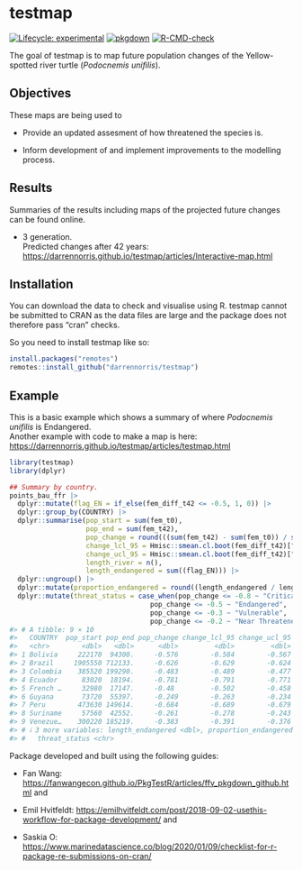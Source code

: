 
<!-- README.md is generated from README.Rmd. Please edit that file -->

# testmap

<!-- badges: start -->

[![Lifecycle:
experimental](https://img.shields.io/badge/lifecycle-experimental-orange.svg)](https://lifecycle.r-lib.org/articles/stages.html#experimental)
[![pkgdown](https://github.com/darrennorris/testmap/workflows/pkgdown/badge.svg)](https://github.com/darrennorris/eprdados/actions)
[![R-CMD-check](https://github.com/darrennorris/testmap/actions/workflows/R-CMD-check.yaml/badge.svg)](https://github.com/darrennorris/testmap/actions/workflows/R-CMD-check.yaml)
<!-- badges: end -->

The goal of testmap is to map future population changes of the
Yellow-spotted river turtle (*Podocnemis unifilis*).

## Objectives

These maps are being used to

- Provide an updated assesment of how threatened the species is.

- Inform development of and implement improvements to the modelling
  process.

## Results

Summaries of the results including maps of the projected future changes
can be found online.

- 3 generation.  
  Predicted changes after 42 years:
  <https://darrennorris.github.io/testmap/articles/Interactive-map.html>

## Installation

You can download the data to check and visualise using R. testmap cannot
be submitted to CRAN as the data files are large and the package does
not therefore pass “cran” checks.

So you need to install testmap like so:

``` r
install.packages("remotes")
remotes::install_github("darrennorris/testmap")
```

## Example

This is a basic example which shows a summary of where *Podocnemis
unifilis* is Endangered.  
Another example with code to make a map is here:
<https://darrennorris.github.io/testmap/articles/testmap.html>

``` r
library(testmap)
library(dplyr)

## Summary by country.
points_bau_ffr |> 
  dplyr::mutate(flag_EN = if_else(fem_diff_t42 <= -0.5, 1, 0)) |>
  dplyr::group_by(COUNTRY) |> 
  dplyr::summarise(pop_start = sum(fem_t0), 
                   pop_end = sum(fem_t42), 
                   pop_change = round(((sum(fem_t42) - sum(fem_t0)) / sum(fem_t0)), 3),
                   change_lcl_95 = Hmisc::smean.cl.boot(fem_diff_t42)["Lower"], 
                   change_ucl_95 = Hmisc::smean.cl.boot(fem_diff_t42)["Upper"],
                   length_river = n(), 
                   length_endangered = sum((flag_EN))) |>
  dplyr::ungroup() |> 
  dplyr::mutate(proportion_endangered = round((length_endangered / length_river), 2)) |> 
  dplyr::mutate(threat_status = case_when(pop_change <= -0.8 ~ "Critically Endangered", 
                                   pop_change <= -0.5 ~ "Endangered", 
                                   pop_change <= -0.3 ~ "Vulnerable", 
                                   pop_change <= -0.2 ~ "Near Threatened"))
#> # A tibble: 9 × 10
#>   COUNTRY  pop_start pop_end pop_change change_lcl_95 change_ucl_95 length_river
#>   <chr>        <dbl>   <dbl>      <dbl>         <dbl>         <dbl>        <int>
#> 1 Bolivia     222170  94300.     -0.576        -0.584        -0.567        22217
#> 2 Brazil     1905550 712133.     -0.626        -0.629        -0.624       190555
#> 3 Colombia    385520 199290.     -0.483        -0.489        -0.477        38552
#> 4 Ecuador      83020  18194.     -0.781        -0.791        -0.771         8302
#> 5 French …     32980  17147.     -0.48         -0.502        -0.458         3298
#> 6 Guyana       73720  55397.     -0.249        -0.263        -0.234         7372
#> 7 Peru        473630 149614.     -0.684        -0.689        -0.679        47363
#> 8 Suriname     57560  42552.     -0.261        -0.278        -0.243         5756
#> 9 Venezue…    300220 185219.     -0.383        -0.391        -0.376        30022
#> # ℹ 3 more variables: length_endangered <dbl>, proportion_endangered <dbl>,
#> #   threat_status <chr>
```

Package developed and built using the following guides:

- Fan Wang:
  <https://fanwangecon.github.io/PkgTestR/articles/ffv_pkgdown_github.html>
  and

- Emil Hvitfeldt:
  <https://emilhvitfeldt.com/post/2018-09-02-usethis-workflow-for-package-development/>
  and

- Saskia O:
  <https://www.marinedatascience.co/blog/2020/01/09/checklist-for-r-package-re-submissions-on-cran/>
